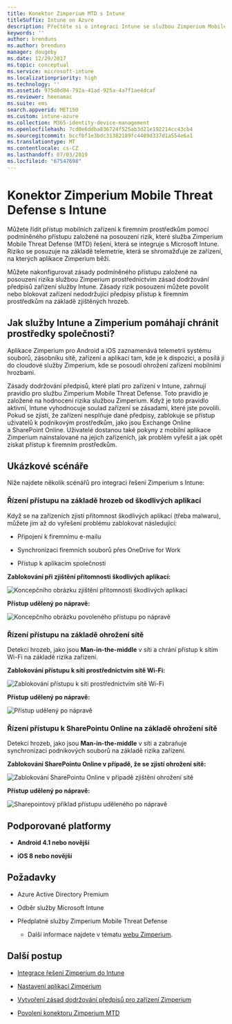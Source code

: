 ```yaml
---
title: Konektor Zimperium MTD s Intune
titleSuffix: Intune on Azure
description: Přečtěte si o integraci Intune se službou Zimperium Mobile Threat Defense za účelem regulace přístupu mobilních zařízení k firemním prostředkům.
keywords: ''
author: brenduns
ms.author: brenduns
manager: dougeby
ms.date: 12/29/2017
ms.topic: conceptual
ms.service: microsoft-intune
ms.localizationpriority: high
ms.technology: ''
ms.assetid: 975d8d84-792a-41ad-925a-4a7f1ae4dcaf
ms.reviewer: heenamac
ms.suite: ems
search.appverid: MET150
ms.custom: intune-azure
ms.collection: M365-identity-device-management
ms.openlocfilehash: 7cd0e6ddba836724f525ab3d21e192214cc43cb4
ms.sourcegitcommit: bccfbf1e3bdc31382189fc4489d337d1a554e6a1
ms.translationtype: MT
ms.contentlocale: cs-CZ
ms.lasthandoff: 07/03/2019
ms.locfileid: "67547698"
---
```

# <a name="zimperium-mobile-threat-defense-connector-with-intune"></a>Konektor Zimperium Mobile Threat Defense s Intune

Můžete řídit přístup mobilních zařízení k firemním prostředkům pomocí podmíněného přístupu založené na posouzení rizik, které služba Zimperium Mobile Threat Defense (MTD) řešení, která se integruje s Microsoft Intune. Riziko se posuzuje na základě telemetrie, která se shromažďuje ze zařízení, na kterých aplikace Zimperium běží.

Můžete nakonfigurovat zásady podmíněného přístupu založené na posouzení rizika službou Zimperium prostřednictvím zásad dodržování předpisů zařízení služby Intune. Zásady rizik posouzení můžete povolit nebo blokovat zařízení nedodržující předpisy přístup k firemním prostředkům na základě zjištěných hrozeb.

## <a name="how-do-intune-and-zimperium-help-protect-your-company-resources"></a>Jak služby Intune a Zimperium pomáhají chránit prostředky společnosti?

Aplikace Zimperium pro Android a iOS zaznamenává telemetrii systému souborů, zásobníku sítě, zařízení a aplikací tam, kde je k dispozici, a posílá ji do cloudové služby Zimperium, kde se posoudí ohrožení zařízení mobilními hrozbami.

Zásady dodržování předpisů, které platí pro zařízení v Intune, zahrnují pravidlo pro službu Zimperium Mobile Threat Defense. Toto pravidlo je založené na hodnocení rizika službou Zimperium. Když je toto pravidlo aktivní, Intune vyhodnocuje soulad zařízení se zásadami, které jste povolili. Pokud se zjistí, že zařízení nesplňuje dané předpisy, zablokuje se přístup uživatelů k podnikovým prostředkům, jako jsou Exchange Online a SharePoint Online. Uživatelé dostanou také pokyny z mobilní aplikace Zimperium nainstalované na jejich zařízeních, jak problém vyřešit a jak opět získat přístup k firemním prostředkům.

## <a name="sample-scenarios"></a>Ukázkové scénáře

Níže najdete několik scénářů pro integraci řešení Zimperium s Intune:

### <a name="control-access-based-on-threats-from-malicious-apps"></a>Řízení přístupu na základě hrozeb od škodlivých aplikací

Když se na zařízeních zjistí přítomnost škodlivých aplikací (třeba malwaru), můžete jim až do vyřešení problému zablokovat následující:

- Připojení k firemnímu e-mailu

- Synchronizaci firemních souborů přes OneDrive for Work

- Přístup k aplikacím společnosti

**Zablokování při zjištění přítomnosti škodlivých aplikací:**

![Koncepčního obrázku zjištění přítomnosti škodlivých aplikací](./media/Maliciousapps_blocked_Zimperium.png)

**Přístup udělený po nápravě:**

![Koncepčního obrázku povoleného přístupu po nápravě](./media/maliciousapps_unblocked_Zimperium.png)

### <a name="control-access-based-on-threat-to-network"></a>Řízení přístupu na základě ohrožení sítě

Detekci hrozeb, jako jsou **Man-in-the-middle** v síti a chrání přístup k sítím Wi-Fi na základě rizika zařízení.

**Zablokování přístupu k síti prostřednictvím sítě Wi-Fi:**

![Zablokování přístupu k síti prostřednictvím sítě Wi-Fi](./media/network_wifi_blocked_Zimperium.png)

**Přístup udělený po nápravě:**

![Přístup udělený po nápravě](./media/network_wifi_unblocked_Zimperium.png)

### <a name="control-access-to-sharepoint-online-based-on-threat-to-network"></a>Řízení přístupu k SharePointu Online na základě ohrožení sítě

Detekci hrozeb, jako jsou **Man-in-the-middle** v síti a zabraňuje synchronizaci podnikových souborů na základě rizika zařízení.

**Zablokování SharePointu Online v případě, že se zjistí ohrožení sítě:**

![Zablokování SharePointu Online v případě zjištění ohrožení sítě](./media/network_spo_blocked_Zimperium.png)

**Přístup udělený po nápravě:**

![Sharepointový příklad přístupu uděleného po nápravě](./media/network_spo_unblocked_Zimperium.png)

## <a name="supported-platforms"></a>Podporované platformy

- **Android 4.1 nebo novější**

- **iOS 8 nebo novější**

## <a name="prerequisites"></a>Požadavky

- Azure Active Directory Premium

- Odběr služby Microsoft Intune

- Předplatné služby Zimperium Mobile Threat Defense

    - Další informace najdete v tématu [webu Zimperium](https://www.zimperium.com/zips-mobile-ips).

## <a name="next-steps"></a>Další postup

- [Integrace řešení Zimperium do Intune](zimperium-mtd-connector-integration.md)

- [Nastavení aplikací Zimperium](mtd-apps-ios-app-configuration-policy-add-assign.md)

- [Vytvoření zásad dodržování předpisů pro zařízení Zimperium](mtd-device-compliance-policy-create.md)

- [Povolení konektoru Zimperium MTD](mtd-connector-enable.md)

